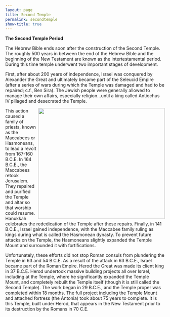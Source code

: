 ```yaml
---
layout: page
title: Second Temple
permalink: secondtemple
show-title: true
---
```

<b>The Second Temple Period </b>


The Hebrew Bible ends soon after the construction of the Second Temple. The roughly 500 years in between the end of the Hebrew Bible and the beginning of the New Testament are known as the intertestamental period. During this time temple underwent two important stages of development. 

First, after about 200 years of independence, Israel was conquered by Alexander the Great and ultimately became part of the Seleucid Empire (after a series of wars during which the Temple was damaged and had to be repaired; c.f., Ben Sira). The Jewish people were generally allowed to manage their own affairs, especially religion…until a king called Antiochus IV pillaged and desecrated the Temple.<p><img align="right" width="400" height="350" src="https://cdn.prod.website-files.com/5b8fd783bee52c8fb59b1fac/639b27f13a63a858709fc196_Original%2520meaning%2520of%2520Chanukah.jpeg"> This action caused a family of priests, known as the Maccabees or Hasmoneans, to lead a revolt from 167-160 B.C.E. In 164 B.C.E., the Maccabees retook Jerusalem. They repaired and purified the Temple and altar so that worship could resume. Hanukkah celebrates the rededication of the Temple after these repairs. Finally, in 141 B.C.E., Israel gained independence, with the Maccabee family ruling as kings during what is called the Hasmonean dynasty. To prevent future attacks on the Temple, the Hasmoneans slightly expanded the Temple Mount and surrounded it with fortifications. 

Unfortunately, these efforts did not stop Roman consuls from plundering the Temple in 63 and 54 B.C.E. As a result of the attack in 63 B.C.E., Israel became part of the Roman Empire. Herod the Great was made its client king in 37 B.C.E. Herod undertook massive building projects all over Israel, including at the Temple, where he significantly expanded the Temple Mount, and completely rebuilt the Temple itself (though it is still called the Second Temple). The work began in 29 B.C.E., and the Temple proper was completed within 18 months. The full project including the Temple Mount and attached fortress (the Antonia) took about 75 years to complete. 
It is this Temple, built under Herod, that appears in the New Testament prior to its destruction by the Romans in 70 C.E.
